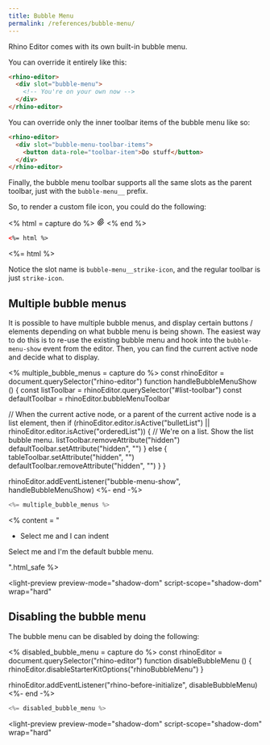 ```yaml
---
title: Bubble Menu
permalink: /references/bubble-menu/
---
```


Rhino Editor comes with its own built-in bubble menu.

You can override it entirely like this:

```html
<rhino-editor>
  <div slot="bubble-menu">
    <!-- You're on your own now -->
  </div>
</rhino-editor>
```

You can override only the inner toolbar items of the bubble menu like so:

```html
<rhino-editor>
  <div slot="bubble-menu-toolbar-items">
    <button data-role="toolbar-item">Do stuff</button>
  </div>
</rhino-editor>
```

Finally, the bubble menu toolbar supports all the same slots as the parent toolbar, just with the `bubble-menu__` prefix.

So, to render a custom file icon, you could do the following:

<% html = capture do %>
<rhino-editor>
  <svg slot="bubble-menu__strike-icon" xmlns="http://www.w3.org/2000/svg" class="icon icon-tabler icon-tabler-paperclip" width="16" height="16" viewBox="0 0 24 24" stroke-width="2" stroke="currentColor" fill="none" stroke-linecap="round" stroke-linejoin="round">
   <path stroke="none" d="M0 0h24v24H0z" fill="none"></path>
   <path d="M15 7l-6.5 6.5a1.5 1.5 0 0 0 3 3l6.5 -6.5a3 3 0 0 0 -6 -6l-6.5 6.5a4.5 4.5 0 0 0 9 9l6.5 -6.5"></path>
  </svg>
</rhino-editor>
<% end %>

```html
<%= html %>
```

<%= html %>

Notice the slot name is `bubble-menu__strike-icon`, and the regular toolbar is just `strike-icon`.

## Multiple bubble menus

It is possible to have multiple bubble menus, and display certain buttons / elements depending on what bubble menu is being shown. The easiest way to do this is to re-use the existing bubble menu and hook into the `bubble-menu-show` event from the editor. Then, you can find the current active node and decide what to display.

<% multiple_bubble_menus = capture do %>
const rhinoEditor = document.querySelector("rhino-editor")
function handleBubbleMenuShow () {
  const listToolbar = rhinoEditor.querySelector("#list-toolbar")
  const defaultToolbar = rhinoEditor.bubbleMenuToolbar

  // When the current active node, or a parent of the current active node is a list element, then
  if (rhinoEditor.editor.isActive("bulletList") || rhinoEditor.editor.isActive("orderedList")) {
    // We're on a list. Show the list bubble menu.
    listToolbar.removeAttribute("hidden")
    defaultToolbar.setAttribute("hidden", "")
  } else {
    tableToolbar.setAttribute("hidden", "")
    defaultToolbar.removeAttribute("hidden", "")
  }
}

rhinoEditor.addEventListener("bubble-menu-show", handleBubbleMenuShow)
<%- end -%>


```js
<%= multiple_bubble_menus %>
```

<% content = "<ul><li><p>Select me and I can indent</p></li></ul><p></p><p>Select me and I'm the default bubble menu.</p>".html_safe %>

<light-preview
  preview-mode="shadow-dom"
  script-scope="shadow-dom"
  wrap="hard"
>
  <script type="text/plain" slot="code">
    <input id="input" type="hidden" value="<%= content %>">
    <rhino-editor input="input"></rhino-editor>
    <script type="module">
      <%= multiple_bubble_menus.to_s.gsub(/\n/, "\n      ").chomp.html_safe %>
    &lt;/script>
  </script>
  <script type="text/plain" slot="preview-html">
    <link rel="stylesheet" href="/rhino-editor/exports/styles/trix.css">
    <input id="input" type="hidden" value="<%= content %>">
    <rhino-editor input="input"></rhino-editor>
    <script type="module">
      <%= multiple_bubble_menus.to_s.gsub(/\n/, "\n      ").chomp.html_safe %>
    &lt;/script>
  </script>
</light-preview>


## Disabling the bubble menu

The bubble menu can be disabled by doing the following:

<% disabled_bubble_menu = capture do %>
const rhinoEditor = document.querySelector("rhino-editor")
function disableBubbleMenu () {
  rhinoEditor.disableStarterKitOptions("rhinoBubbleMenu")
}

rhinoEditor.addEventListener("rhino-before-initialize", disableBubbleMenu)
<%- end -%>


```js
<%= disabled_bubble_menu %>
```

<light-preview
  preview-mode="shadow-dom"
  script-scope="shadow-dom"
  wrap="hard"
>
  <script type="text/plain" slot="code">
    <rhino-editor></rhino-editor>
    <script type="module">
      <%= disabled_bubble_menu.to_s.gsub(/\n/, "\n      ").chomp.html_safe %>
    &lt;/script>
  </script>
  <script type="text/plain" slot="preview-html">
    <link rel="stylesheet" href="/rhino-editor/exports/styles/trix.css">
    <rhino-editor></rhino-editor>
    <script type="module">
      <%= disabled_bubble_menu.to_s.gsub(/\n/, "\n      ").chomp.html_safe %>
    &lt;/script>
  </script>
</light-preview>


